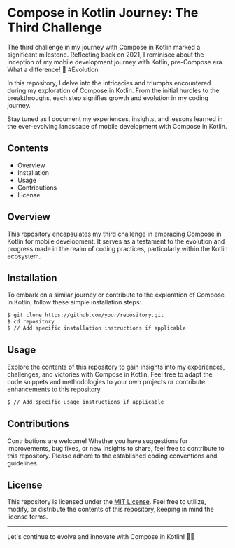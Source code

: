 # Compose in Kotlin Journey: The Third Challenge

The third challenge in my journey with Compose in Kotlin marked a significant milestone. Reflecting back on 2021, I reminisce about the inception of my mobile development journey with Kotlin, pre-Compose era. What a difference! 🚀 #Evolution

In this repository, I delve into the intricacies and triumphs encountered during my exploration of Compose in Kotlin. From the initial hurdles to the breakthroughs, each step signifies growth and evolution in my coding journey.

Stay tuned as I document my experiences, insights, and lessons learned in the ever-evolving landscape of mobile development with Compose in Kotlin.

## Contents

- Overview
- Installation
- Usage
- Contributions
- License

## Overview

This repository encapsulates my third challenge in embracing Compose in Kotlin for mobile development. It serves as a testament to the evolution and progress made in the realm of coding practices, particularly within the Kotlin ecosystem.

## Installation

To embark on a similar journey or contribute to the exploration of Compose in Kotlin, follow these simple installation steps:

```bash
$ git clone https://github.com/your/repository.git
$ cd repository
$ // Add specific installation instructions if applicable
```

## Usage

Explore the contents of this repository to gain insights into my experiences, challenges, and victories with Compose in Kotlin. Feel free to adapt the code snippets and methodologies to your own projects or contribute enhancements to this repository.

```bash
$ // Add specific usage instructions if applicable
```

## Contributions

Contributions are welcome! Whether you have suggestions for improvements, bug fixes, or new insights to share, feel free to contribute to this repository. Please adhere to the established coding conventions and guidelines.

## License

This repository is licensed under the [MIT License](LICENSE). Feel free to utilize, modify, or distribute the contents of this repository, keeping in mind the license terms.

---

Let's continue to evolve and innovate with Compose in Kotlin! 🚀✨
